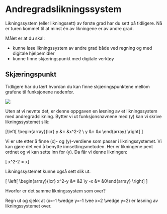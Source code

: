 # Andregradslikningssystem


Likningssystem (eller likningssett) av første grad har du sett på tidligere. Nå er turen kommet til at minst én av likningene er av andre grad.

Målet er at du skal: 

* kunne løse likningssystem av andre grad både ved regning og med digitale hjelpemidler
* kunne finne skjæringspunkt med digitale verktøy

## Skjæringspunkt

Tidligere har du lært hvordan du kan finne skjæringspunktene mellom grafene til funksjonene nedenfor.

![](bilder/s)

Uten at vi nevnte det, er denne oppgaven en løsning av et likningssystem med andregradslikning. Bytter vi ut funksjonsnavnene med \(y\) kan vi skrive likningssystemet slik:

\[\left[
\begin{array}{lcr}
y &= &x^2-2 \\
y &= &x
\end{array}
\right] \]

Vi er ute etter å finne \(x\)- og \(y\)-verdiene som passer i  likningssystemet. Vi kan gjøre det ved å benytte innsettingsmetoden. Her er likningene pent ordnet og vi kan sette inn for \(y\). Da får vi denne likningen:

\[ x^2-2  = x\]

Likningssystemet kunne også sett slik ut.

\[ \left[ \begin{array}{lcr} x^2-y &= &2 \\y -x &= &0\end{array}
\right] \]

Hvorfor er det samme likningssystem som over?

Regn ut og sjekk at \(x=-1 \wedge y=-1 \vee x=2 \wedge y=2\) er løsning av likningssystemet over.

